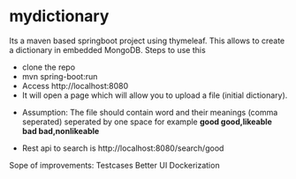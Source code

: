 # mydictionary
Its a maven based springboot project using thymeleaf. This allows to create a dictionary in embedded MongoDB. Steps to use this
* clone the repo
* mvn spring-boot:run
* Access http://localhost:8080
* It will open a page which will allow you to upload a file (initial dictionary).
- Assumption: The file should contain word and their meanings (comma seperated) seperated by one space for example
**good good,likeable**
**bad bad,nonlikeable**

* Rest api to search is
http://localhost:8080/search/good

Sope of improvements:
Testcases
Better UI
Dockerization
